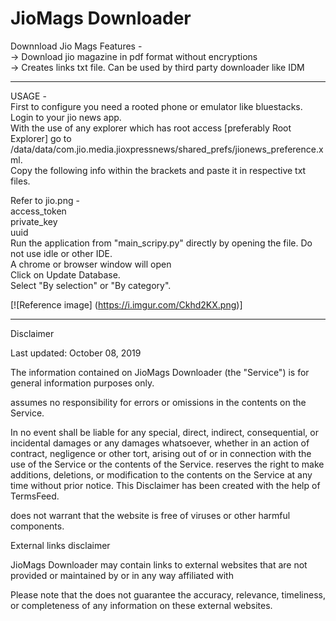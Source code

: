 # JioMags Downloader
Downnload Jio Mags
Features - <br>
-> Download jio magazine in pdf format without encryptions<br>
-> Creates links txt file. Can be used by third party downloader like IDM<br>


******************************************************************************************************************
USAGE - <br>
  First to configure you need a rooted phone or emulator like bluestacks.<br>
Login to your jio news app.<br>
With the use of any explorer which has root access [preferably Root Explorer] go to /data/data/com.jio.media.jioxpressnews/shared_prefs/jionews_preference.xml. <br>
Copy the following info within the brackets and paste it in respective txt files. <br>

Refer to jio.png - <br>
access_token<br>
private_key<br>
uuid<br>
Run the application from "main_scripy.py" directly by opening the file. Do not use idle or other IDE.<br>
A chrome or browser window will open <br>
Click on Update Database.<br>
Select "By selection" or "By category".<br>

[![Reference image] (https://i.imgur.com/Ckhd2KX.png)]
******************************************************************************************************************

Disclaimer

Last updated: October 08, 2019

The information contained on JioMags Downloader (the "Service") is for general information purposes only.

assumes no responsibility for errors or omissions in the contents on the Service.

In no event shall be liable for any special, direct, indirect, consequential, or incidental damages or any damages whatsoever, whether in an action of contract, negligence or other tort, arising out of or in connection with the use of the Service or the contents of the Service. reserves the right to make additions, deletions, or modification to the contents on the Service at any time without prior notice. This Disclaimer has been created with the help of TermsFeed.

does not warrant that the website is free of viruses or other harmful components.

External links disclaimer

JioMags Downloader may contain links to external websites that are not provided or maintained by or in any way affiliated with

Please note that the does not guarantee the accuracy, relevance, timeliness, or completeness of any information on these external websites.
